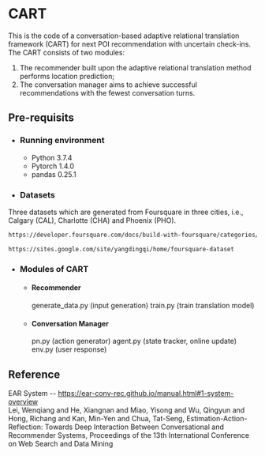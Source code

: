 # CART
This is the code of a conversation-based adaptive relational translation framework (CART) for next POI recommendation with uncertain check-ins. The CART consists of two modules: 
1. The recommender built upon the adaptive relational translation method performs location prediction; 
2. The conversation manager aims to achieve successful recommendations with the fewest conversation turns. 

## Pre-requisits
* ### Running environment
  - Python 3.7.4
  - Pytorch 1.4.0
  - pandas 0.25.1
  
* ### Datasets
Three datasets which are generated from Foursquare in three cities, i.e., Calgary (CAL), Charlotte (CHA) and Phoenix (PHO).
```bash
https://developer.foursquare.com/docs/build-with-foursquare/categories/
```
```
https://sites.google.com/site/yangdingqi/home/foursquare-dataset
```


* ### Modules of CART
  - #### Recommender
      generate_data.py (input generation)
      train.py (train translation model)
      
  - #### Conversation Manager
      pn.py (action generator)
      agent.py (state tracker, online update)
      env.py (user response)
      
      

## Reference
EAR System -- https://ear-conv-rec.github.io/manual.html#1-system-overview                
Lei, Wenqiang and He, Xiangnan and Miao, Yisong and Wu, Qingyun and Hong, Richang and Kan, Min-Yen and Chua, Tat-Seng, Estimation-Action-Reflection: Towards Deep Interaction Between Conversational and Recommender Systems, Proceedings of the 13th International Conference on Web Search and Data Mining


